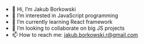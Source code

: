- 👋 Hi, I’m Jakub Borkowski
- 👀 I’m interested in JavaScript programming
- 🌱 I’m currently learning React framework
- 💞️ I’m looking to collaborate on big JS projects
- 📫 How to reach me: jakub.borkowski.r@gmail.com

<!---
JRRBorkowski/JRRBorkowski is a ✨ special ✨ repository because its `README.md` (this file) appears on your GitHub profile.
You can click the Preview link to take a look at your changes.
--->
